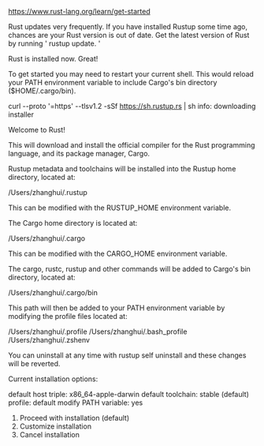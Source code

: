 
https://www.rust-lang.org/learn/get-started

Rust updates very frequently. 
If you have installed Rustup some time ago, chances are your Rust version is out of date. 
Get the latest version of Rust by running  ' rustup update. '


Rust is installed now. Great!

To get started you may need to restart your current shell.
This would reload your PATH environment variable to include
Cargo's bin directory ($HOME/.cargo/bin).


curl --proto '=https' --tlsv1.2 -sSf https://sh.rustup.rs | sh
info: downloading installer

Welcome to Rust!

This will download and install the official compiler for the Rust
programming language, and its package manager, Cargo.

Rustup metadata and toolchains will be installed into the Rustup
home directory, located at:

  /Users/zhanghui/.rustup

This can be modified with the RUSTUP_HOME environment variable.

The Cargo home directory is located at:

  /Users/zhanghui/.cargo

This can be modified with the CARGO_HOME environment variable.

The cargo, rustc, rustup and other commands will be added to
Cargo's bin directory, located at:

  /Users/zhanghui/.cargo/bin

This path will then be added to your PATH environment variable by
modifying the profile files located at:

  /Users/zhanghui/.profile
  /Users/zhanghui/.bash_profile
  /Users/zhanghui/.zshenv

You can uninstall at any time with rustup self uninstall and
these changes will be reverted.

Current installation options:


   default host triple: x86_64-apple-darwin
     default toolchain: stable (default)
               profile: default
  modify PATH variable: yes

1) Proceed with installation (default)
2) Customize installation
3) Cancel installation
